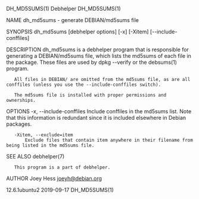DH_MD5SUMS(1)                                                                                     Debhelper                                                                                     DH_MD5SUMS(1)

NAME
       dh_md5sums - generate DEBIAN/md5sums file

SYNOPSIS
       dh_md5sums [debhelper options] [-x] [-Xitem] [--include-conffiles]

DESCRIPTION
       dh_md5sums is a debhelper program that is responsible for generating a DEBIAN/md5sums file, which lists the md5sums of each file in the package.  These files are used by dpkg --verify or the
       debsums(1) program.

       All files in DEBIAN/ are omitted from the md5sums file, as are all conffiles (unless you use the --include-conffiles switch).

       The md5sums file is installed with proper permissions and ownerships.

OPTIONS
       -x, --include-conffiles
           Include conffiles in the md5sums list. Note that this information is redundant since it is included elsewhere in Debian packages.

       -Xitem, --exclude=item
           Exclude files that contain item anywhere in their filename from being listed in the md5sums file.

SEE ALSO
       debhelper(7)

       This program is a part of debhelper.

AUTHOR
       Joey Hess <joeyh@debian.org>

12.6.1ubuntu2                                                                                     2019-09-17                                                                                    DH_MD5SUMS(1)
